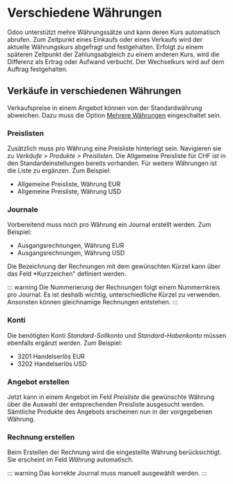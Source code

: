 # Verschiedene Währungen

Odoo unterstützt mehre Währungssätze und kann deren Kurs automatisch abrufen. Zum Zeitpunkt eines Einkaufs oder eines Verkaufs wird der aktuelle Währungskurs abgefragt und festgehalten. Erfolgt zu einem späteren Zeitpunkt der Zahlungsabgleich zu einem anderen Kurs, wird die Differenz als Ertrag oder Aufwand verbucht. Der Wechselkurs wird auf dem Auftrag festgehalten.

## Verkäufe in verschiedenen Währungen
Verkaufspreise in einem Angebot können von der Standardwährung abweichen. Dazu muss die Option [Mehrere Währungen](Finanzen.md#Mehrere%20W%C3%A4hrungen) eingeschaltet sein.

### Preislisten
Zusätzlich muss pro Währung eine Preisliste hinterlegt sein. Navigieren sie zu *Verkäufe > Produkte > Preislisten*.
Die Allgemeine Preisliste für CHF ist in den Standardeinstellungen bereits vorhanden. Für weitere Währungen ist die Liste zu ergänzen. Zum Beispiel:
- Allgemeine Preisliste, Währung EUR
- Allgemeine Preisliste, Währung USD

### Journale
Vorbereitend muss noch pro Währung ein Journal erstellt werden. Zum Beispiel:
- Ausgangsrechnungen, Währung EUR
- Ausgangsrechnungen, Währung USD

Die Bezeichnung der Rechnungen mit dem gewünschten Kürzel kann über das Feld *Kurzzeichen" definiert werden.

::: warning
Die Nummerierung der Rechnungen folgt einem Nummernkreis pro Journal. Es ist deshalb wichtig, unterschiedliche Kürzel zu verwenden. Ansonsten können gleichnamige Rechnungen entstehen.
:::

### Konti
Die benötigten Konti *Standard-Sollkonto* und *Standard-Habenkonto* müssen ebenfalls ergänzt werden. Zum Beispiel:
- 3201 Handelserlös EUR
- 3202 Handelserlös USD

### Angebot erstellen
Jetzt kann in einem Angebot im Feld *Preisliste* die gewünschte Währung über die Auswahl der entsprechenden Preisliste ausgesucht werden. Sämtliche Produkte des Angebots erscheinen nun in der vorgegebenen Währung.

### Rechnung erstellen
Beim Erstellen der Rechnung wird die eingestellte Währung berücksichtigt. Sie erscheint im Feld *Währung* automatisch.

::: warning
Das korrekte Journal muss manuell ausgewählt werden.
:::

